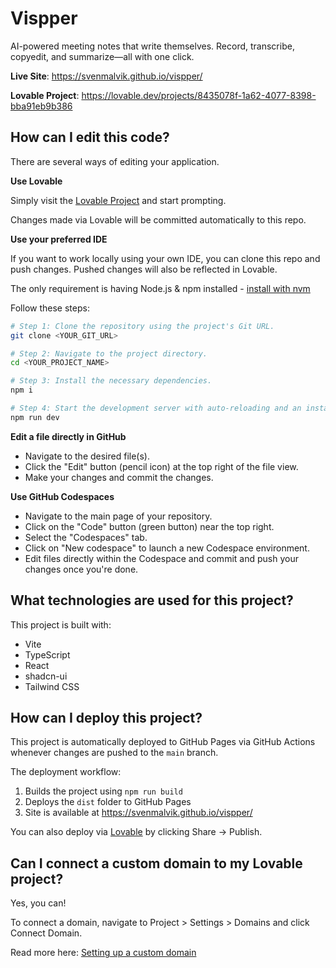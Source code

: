 # Vispper

AI-powered meeting notes that write themselves. Record, transcribe, copyedit, and summarize—all with one click.

**Live Site**: https://svenmalvik.github.io/vispper/

**Lovable Project**: https://lovable.dev/projects/8435078f-1a62-4077-8398-bba91eb9b386

## How can I edit this code?

There are several ways of editing your application.

**Use Lovable**

Simply visit the [Lovable Project](https://lovable.dev/projects/8435078f-1a62-4077-8398-bba91eb9b386) and start prompting.

Changes made via Lovable will be committed automatically to this repo.

**Use your preferred IDE**

If you want to work locally using your own IDE, you can clone this repo and push changes. Pushed changes will also be reflected in Lovable.

The only requirement is having Node.js & npm installed - [install with nvm](https://github.com/nvm-sh/nvm#installing-and-updating)

Follow these steps:

```sh
# Step 1: Clone the repository using the project's Git URL.
git clone <YOUR_GIT_URL>

# Step 2: Navigate to the project directory.
cd <YOUR_PROJECT_NAME>

# Step 3: Install the necessary dependencies.
npm i

# Step 4: Start the development server with auto-reloading and an instant preview.
npm run dev
```

**Edit a file directly in GitHub**

- Navigate to the desired file(s).
- Click the "Edit" button (pencil icon) at the top right of the file view.
- Make your changes and commit the changes.

**Use GitHub Codespaces**

- Navigate to the main page of your repository.
- Click on the "Code" button (green button) near the top right.
- Select the "Codespaces" tab.
- Click on "New codespace" to launch a new Codespace environment.
- Edit files directly within the Codespace and commit and push your changes once you're done.

## What technologies are used for this project?

This project is built with:

- Vite
- TypeScript
- React
- shadcn-ui
- Tailwind CSS

## How can I deploy this project?

This project is automatically deployed to GitHub Pages via GitHub Actions whenever changes are pushed to the `main` branch.

The deployment workflow:
1. Builds the project using `npm run build`
2. Deploys the `dist` folder to GitHub Pages
3. Site is available at https://svenmalvik.github.io/vispper/

You can also deploy via [Lovable](https://lovable.dev/projects/8435078f-1a62-4077-8398-bba91eb9b386) by clicking Share -> Publish.

## Can I connect a custom domain to my Lovable project?

Yes, you can!

To connect a domain, navigate to Project > Settings > Domains and click Connect Domain.

Read more here: [Setting up a custom domain](https://docs.lovable.dev/features/custom-domain#custom-domain)
